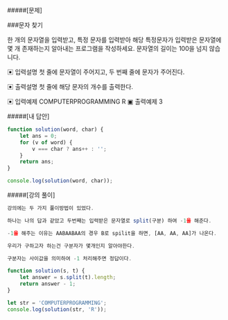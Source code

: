 #####[문제]

###문자 찾기

한 개의 문자열을 입력받고, 특정 문자를 입력받아 해당 특정문자가 입력받은 문자열에 몇 개 존재하는지
알아내는 프로그램을 작성하세요. 문자열의 길이는 100을 넘지 않습니다.

▣ 입력설명
첫 줄에 문자열이 주어지고, 두 번째 줄에 문자가 주어진다.

▣ 출력설명
첫 줄에 해당 문자의 개수를 출력한다.

▣ 입력예제
COMPUTERPROGRAMMING
R
▣ 출력예제
3

#####[내 답안]

```js
function solution(word, char) {
    let ans = 0;
    for (v of word) {
        v === char ? ans++ : '';
    }
    return ans;
}

console.log(solution(word, char));
```

#####[강의 풀이]

```js
강의에는 두 가지 풀이방법이 있었다.

하나는 나의 답과 같았고 두번째는 입력받은 문자열로 split(구분) 하여 -1을 해준다.

-1을 해주는 이유는 AABAABAA의 경우 B로 spilit을 하면, [AA, AA, AA]가 나온다.

우리가 구하고자 하는건 구분자가 몇개인지 알아야한다.

구분자는 사이값을 의미하여 -1 처리해주면 정답이다.

function solution(s, t) {
    let answer = s.split(t).length;
    return answer - 1;
}

let str = 'COMPUTERPROGRAMMING';
console.log(solution(str, 'R'));
```
